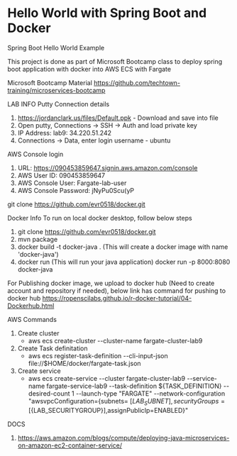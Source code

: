 # Hello World with Spring Boot and Docker
Spring Boot Hello World Example 

This project is done as part of Microsoft Bootcamp class to deploy spring boot application with docker into AWS ECS with Fargate

Microsoft Bootcamp Material
https://github.com/techtown-training/microservices-bootcamp

 LAB INFO
 Putty Connection details
 1. https://jordanclark.us/files/Default.ppk - Download and save into file
 2. Open putty, Connections -> SSH -> Auth and load private key
 3. IP Address: lab9: 34.220.51.242
 4. Connections -> Data, enter login username - ubuntu
 
  AWS Console login
  1. URL: https://090453859647.signin.aws.amazon.com/console
  2. AWS User ID: 090453859647
  3. AWS Console User: Fargate-lab-user
  4. AWS Console Password: jNyPu0Scu(yP
 
  git clone https://github.com/evr0518/docker.git
 
  Docker Info
  To run on local docker desktop, follow below steps
  1. git clone https://github.com/evr0518/docker.git
  2. mvn package
  3. docker build -t docker-java . (This will create a docker image with name 'docker-java')
  4. docker run (This will run your java application)  docker run -p 8000:8080 docker-java 
 
  For Publishing docker image, we upload to docker hub (Need to create account and repository if needed), below link has command for       pushing to docker hub 
  https://ropenscilabs.github.io/r-docker-tutorial/04-Dockerhub.html
  
  AWS Commands
  
  1. Create cluster
     - aws ecs create-cluster --cluster-name fargate-cluster-lab9
  2. Create Task definitation
     - aws ecs register-task-definition --cli-input-json file://$HOME/docker/fargate-task.json
  3. Create service
     - aws ecs create-service --cluster fargate-cluster-lab9 --service-name fargate-service-lab9 --task-definition                              ${TASK_DEFINITION} --desired-count 1 --launch-type "FARGATE" --network-configuration "awsvpcConfiguration={subnets=                      [${LAB_SUBNET}],securityGroups=[${LAB_SECURITYGROUP}],assignPublicIp=ENABLED}"
     
     
     
     
 DOCS
 1. https://aws.amazon.com/blogs/compute/deploying-java-microservices-on-amazon-ec2-container-service/
  
 

